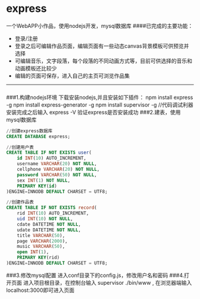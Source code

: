 # express
一个WebAPP小作品，使用nodejs开发，mysql数据库
####已完成的主要功能：
- 登录/注册
- 登录之后可编辑作品页面，编辑页面有一些动态canvas背景模板可供预览并选择
- 可编辑音乐，文字段落，每个段落的不同动画方式等，目前可供选择的音乐和动画模板还比较少
- 编辑的页面可保存，进入自己的主页可浏览作品集

***
###
###1.构建nodejs环境
    下载安装nodejs,并且安装如下插件：
    npm install express -g
    npm install express-generator -g
    npm install supervisor -g  //代码调试利器
    安装完成之后输入 express -V 验证express是否安装成功
###2.建表，使用mysql数据库

```SQL
//创建express数据库
CREATE DATABASE express;

//创建用户表
CREATE TABLE IF NOT EXISTS user(
	id INT(10) AUTO_INCREMENT,
	username VARCHAR(20) NOT NULL,
	cellphone VARCHAR(20) NOT NULL,
	password VARCHAR(50) NOT NULL,
	sex INT(1) NOT NULL,
	PRIMARY KEY(id)
)ENGINE=INNODB DEFAULT CHARSET = UTF8;

//创建作品表
CREATE TABLE IF NOT EXISTS record(
	rid INT(10) AUTO_INCREMENT,
	uid INT(10) NOT NULL,
	cdate DATETIME NOT NULL,
	udate DATETIME NOT NULL,
	title VARCHAR(50),
	page VARCHAR(2000),
	music VARCHAR(50),
	open INT(1),
	PRIMARY KEY(rid)
)ENGINE=INNODB DEFAULT CHARSET = UTF8;
```
###3.修改mysql配置
	进入conf目录下的config.js，修改用户名和密码
###4.打开页面
	进入项目根目录，在控制台输入 supervisor ./bin/www , 在浏览器端输入localhost:3000即可进入页面
